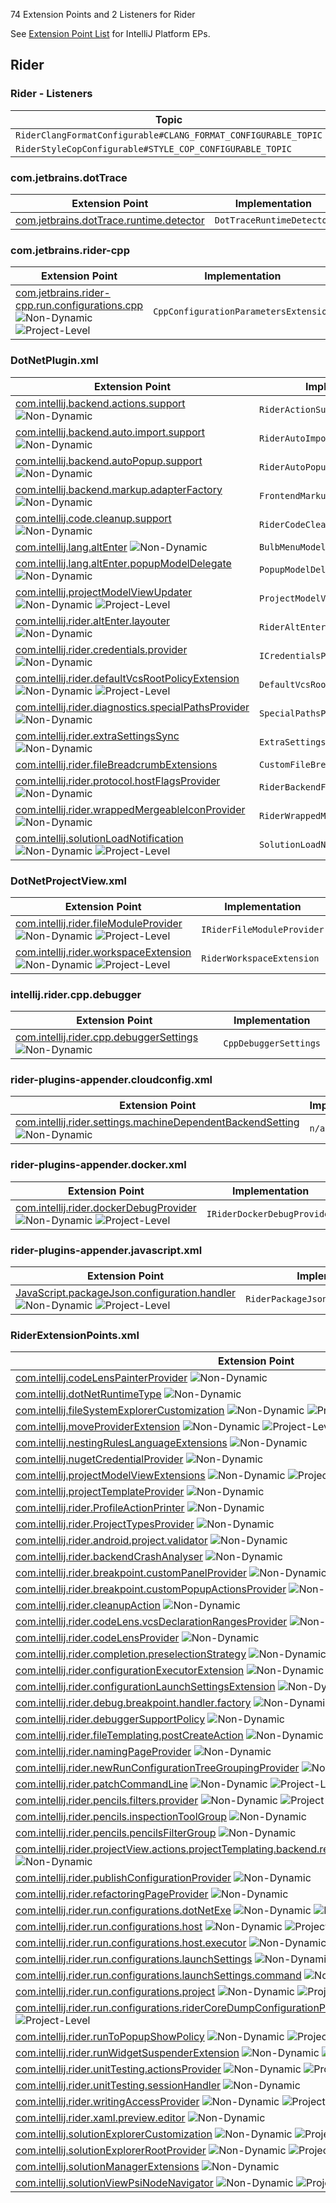 [//]: # (title: Rider Extension Point List)

<!-- Copyright 2000-2022 JetBrains s.r.o. and other contributors. Use of this source code is governed by the Apache 2.0 license that can be found in the LICENSE file. -->

74 Extension Points and 2 Listeners for Rider

See [Extension Point List](extension_point_list.md) for IntelliJ Platform EPs.

<include src="extension_point_list.md" include-id="ep_list_legend"></include>

## Rider

### Rider - Listeners

| Topic                                                          | Listener                                                                                                                             |
|----------------------------------------------------------------|--------------------------------------------------------------------------------------------------------------------------------------|
| `RiderClangFormatConfigurable#CLANG_FORMAT_CONFIGURABLE_TOPIC` | [`EditorOptionsListener`](upsource:///platform/platform-impl/src/com/intellij/application/options/editor/EditorOptionsListener.java) |
| `RiderStyleCopConfigurable#STYLE_COP_CONFIGURABLE_TOPIC`       | [`EditorOptionsListener`](upsource:///platform/platform-impl/src/com/intellij/application/options/editor/EditorOptionsListener.java) |

### com.jetbrains.dotTrace

| Extension Point                                                                                                 | Implementation            |
|-----------------------------------------------------------------------------------------------------------------|---------------------------|
| [com.jetbrains.dotTrace.runtime.detector](https://jb.gg/ipe?extensions=com.jetbrains.dotTrace.runtime.detector) | `DotTraceRuntimeDetector` |

### com.jetbrains.rider-cpp

| Extension Point                                                                                                                                                                           | Implementation                        |
|-------------------------------------------------------------------------------------------------------------------------------------------------------------------------------------------|---------------------------------------|
| [com.jetbrains.rider-cpp.run.configurations.cpp](https://jb.gg/ipe?extensions=com.jetbrains.rider-cpp.run.configurations.cpp) ![Non-Dynamic][non-dynamic] ![Project-Level][project-level] | `CppConfigurationParametersExtension` |

### DotNetPlugin.xml

| Extension Point                                                                                                                                                                               | Implementation                      |
|-----------------------------------------------------------------------------------------------------------------------------------------------------------------------------------------------|-------------------------------------|
| [com.intellij.backend.actions.support](https://jb.gg/ipe?extensions=com.intellij.backend.actions.support) ![Non-Dynamic][non-dynamic]                                                         | `RiderActionSupportPolicy`          |
| [com.intellij.backend.auto.import.support](https://jb.gg/ipe?extensions=com.intellij.backend.auto.import.support) ![Non-Dynamic][non-dynamic]                                                 | `RiderAutoImportSupportPolicy`      |
| [com.intellij.backend.autoPopup.support](https://jb.gg/ipe?extensions=com.intellij.backend.autoPopup.support) ![Non-Dynamic][non-dynamic]                                                     | `RiderAutoPopupSupportPolicy`       |
| [com.intellij.backend.markup.adapterFactory](https://jb.gg/ipe?extensions=com.intellij.backend.markup.adapterFactory) ![Non-Dynamic][non-dynamic]                                             | `FrontendMarkupAdapterFactory`      |
| [com.intellij.code.cleanup.support](https://jb.gg/ipe?extensions=com.intellij.code.cleanup.support) ![Non-Dynamic][non-dynamic]                                                               | `RiderCodeCleanupSupportPolicy`     |
| [com.intellij.lang.altEnter](https://jb.gg/ipe?extensions=com.intellij.lang.altEnter) ![Non-Dynamic][non-dynamic]                                                                             | `BulbMenuModelFactory`              |
| [com.intellij.lang.altEnter.popupModelDelegate](https://jb.gg/ipe?extensions=com.intellij.lang.altEnter.popupModelDelegate) ![Non-Dynamic][non-dynamic]                                       | `PopupModelDelegate`                |
| [com.intellij.projectModelViewUpdater](https://jb.gg/ipe?extensions=com.intellij.projectModelViewUpdater) ![Non-Dynamic][non-dynamic] ![Project-Level][project-level]                         | `ProjectModelViewUpdater`           |
| [com.intellij.rider.altEnter.layouter](https://jb.gg/ipe?extensions=com.intellij.rider.altEnter.layouter) ![Non-Dynamic][non-dynamic]                                                         | `RiderAltEnterLayouter`             |
| [com.intellij.rider.credentials.provider](https://jb.gg/ipe?extensions=com.intellij.rider.credentials.provider) ![Non-Dynamic][non-dynamic]                                                   | `ICredentialsProvider`              |
| [com.intellij.rider.defaultVcsRootPolicyExtension](https://jb.gg/ipe?extensions=com.intellij.rider.defaultVcsRootPolicyExtension) ![Non-Dynamic][non-dynamic] ![Project-Level][project-level] | `DefaultVcsRootPolicyExtension`     |
| [com.intellij.rider.diagnostics.specialPathsProvider](https://jb.gg/ipe?extensions=com.intellij.rider.diagnostics.specialPathsProvider) ![Non-Dynamic][non-dynamic]                           | `SpecialPathsProvider`              |
| [com.intellij.rider.extraSettingsSync](https://jb.gg/ipe?extensions=com.intellij.rider.extraSettingsSync) ![Non-Dynamic][non-dynamic]                                                         | `ExtraSettingsSync`                 |
| [com.intellij.rider.fileBreadcrumbExtensions](https://jb.gg/ipe?extensions=com.intellij.rider.fileBreadcrumbExtensions)                                                                       | `CustomFileBreadcrumbExtensions`    |
| [com.intellij.rider.protocol.hostFlagsProvider](https://jb.gg/ipe?extensions=com.intellij.rider.protocol.hostFlagsProvider) ![Non-Dynamic][non-dynamic]                                       | `RiderBackendFlagsProvider`         |
| [com.intellij.rider.wrappedMergeableIconProvider](https://jb.gg/ipe?extensions=com.intellij.rider.wrappedMergeableIconProvider) ![Non-Dynamic][non-dynamic]                                   | `RiderWrappedMergeableIconProvider` |
| [com.intellij.solutionLoadNotification](https://jb.gg/ipe?extensions=com.intellij.solutionLoadNotification) ![Non-Dynamic][non-dynamic] ![Project-Level][project-level]                       | `SolutionLoadNotification`          |

### DotNetProjectView.xml

| Extension Point                                                                                                                                                         | Implementation             |
|-------------------------------------------------------------------------------------------------------------------------------------------------------------------------|----------------------------|
| [com.intellij.rider.fileModuleProvider](https://jb.gg/ipe?extensions=com.intellij.rider.fileModuleProvider) ![Non-Dynamic][non-dynamic] ![Project-Level][project-level] | `IRiderFileModuleProvider` |
| [com.intellij.rider.workspaceExtension](https://jb.gg/ipe?extensions=com.intellij.rider.workspaceExtension) ![Non-Dynamic][non-dynamic] ![Project-Level][project-level] | `RiderWorkspaceExtension`  |

### intellij.rider.cpp.debugger

| Extension Point                                                                                                                             | Implementation        |
|---------------------------------------------------------------------------------------------------------------------------------------------|-----------------------|
| [com.intellij.rider.cpp.debuggerSettings](https://jb.gg/ipe?extensions=com.intellij.rider.cpp.debuggerSettings) ![Non-Dynamic][non-dynamic] | `CppDebuggerSettings` |

### rider-plugins-appender.cloudconfig.xml

| Extension Point                                                                                                                                                                   | Implementation |
|-----------------------------------------------------------------------------------------------------------------------------------------------------------------------------------|----------------|
| [com.intellij.rider.settings.machineDependentBackendSetting](https://jb.gg/ipe?extensions=com.intellij.rider.settings.machineDependentBackendSetting) ![Non-Dynamic][non-dynamic] | `n/a`          |

### rider-plugins-appender.docker.xml

| Extension Point                                                                                                                                                           | Implementation              |
|---------------------------------------------------------------------------------------------------------------------------------------------------------------------------|-----------------------------|
| [com.intellij.rider.dockerDebugProvider](https://jb.gg/ipe?extensions=com.intellij.rider.dockerDebugProvider) ![Non-Dynamic][non-dynamic] ![Project-Level][project-level] | `IRiderDockerDebugProvider` |

### rider-plugins-appender.javascript.xml

| Extension Point                                                                                                                                                                       | Implementation                        |
|---------------------------------------------------------------------------------------------------------------------------------------------------------------------------------------|---------------------------------------|
| [JavaScript.packageJson.configuration.handler](https://jb.gg/ipe?extensions=JavaScript.packageJson.configuration.handler) ![Non-Dynamic][non-dynamic] ![Project-Level][project-level] | `RiderPackageJsonConfiguratorHandler` |

### RiderExtensionPoints.xml

| Extension Point                                                                                                                                                                                                                                                     | Implementation                                 |
|---------------------------------------------------------------------------------------------------------------------------------------------------------------------------------------------------------------------------------------------------------------------|------------------------------------------------|
| [com.intellij.codeLensPainterProvider](https://jb.gg/ipe?extensions=com.intellij.codeLensPainterProvider) ![Non-Dynamic][non-dynamic]                                                                                                                               | `ICodeLensEntryBasePainter`                    |
| [com.intellij.dotNetRuntimeType](https://jb.gg/ipe?extensions=com.intellij.dotNetRuntimeType) ![Non-Dynamic][non-dynamic]                                                                                                                                           | `DotNetRuntimeType`                            |
| [com.intellij.fileSystemExplorerCustomization](https://jb.gg/ipe?extensions=com.intellij.fileSystemExplorerCustomization) ![Non-Dynamic][non-dynamic] ![Project-Level][project-level]                                                                               | `FileSystemExplorerCustomization`              |
| [com.intellij.moveProviderExtension](https://jb.gg/ipe?extensions=com.intellij.moveProviderExtension) ![Non-Dynamic][non-dynamic] ![Project-Level][project-level]                                                                                                   | `MoveProviderExtension`                        |
| [com.intellij.nestingRulesLanguageExtensions](https://jb.gg/ipe?extensions=com.intellij.nestingRulesLanguageExtensions) ![Non-Dynamic][non-dynamic]                                                                                                                 | `RiderNestingRulesLanguageExtensions`          |
| [com.intellij.nugetCredentialProvider](https://jb.gg/ipe?extensions=com.intellij.nugetCredentialProvider) ![Non-Dynamic][non-dynamic]                                                                                                                               | `NuGetCredentialProvider`                      |
| [com.intellij.projectModelViewExtensions](https://jb.gg/ipe?extensions=com.intellij.projectModelViewExtensions) ![Non-Dynamic][non-dynamic] ![Project-Level][project-level]                                                                                         | `ProjectModelViewExtensions`                   |
| [com.intellij.projectTemplateProvider](https://jb.gg/ipe?extensions=com.intellij.projectTemplateProvider) ![Non-Dynamic][non-dynamic]                                                                                                                               | `RiderProjectTemplateProvider`                 |
| [com.intellij.rider.ProfileActionPrinter](https://jb.gg/ipe?extensions=com.intellij.rider.ProfileActionPrinter) ![Non-Dynamic][non-dynamic]                                                                                                                         | `ProfileActionPrinter`                         |
| [com.intellij.rider.ProjectTypesProvider](https://jb.gg/ipe?extensions=com.intellij.rider.ProjectTypesProvider) ![Non-Dynamic][non-dynamic]                                                                                                                         | `RiderProjectTypesProvider`                    |
| [com.intellij.rider.android.project.validator](https://jb.gg/ipe?extensions=com.intellij.rider.android.project.validator) ![Non-Dynamic][non-dynamic]                                                                                                               | `ICustomAndroidProjectValidator`               |
| [com.intellij.rider.backendCrashAnalyser](https://jb.gg/ipe?extensions=com.intellij.rider.backendCrashAnalyser) ![Non-Dynamic][non-dynamic]                                                                                                                         | `BackendCrashAnalyzer`                         |
| [com.intellij.rider.breakpoint.customPanelProvider](https://jb.gg/ipe?extensions=com.intellij.rider.breakpoint.customPanelProvider) ![Non-Dynamic][non-dynamic]                                                                                                     | `IDotNetLineBreakpointCustomPanelsProvider`    |
| [com.intellij.rider.breakpoint.customPopupActionsProvider](https://jb.gg/ipe?extensions=com.intellij.rider.breakpoint.customPopupActionsProvider) ![Non-Dynamic][non-dynamic]                                                                                       | `IDotNetLineBreakpointPopupActionsProvider`    |
| [com.intellij.rider.cleanupAction](https://jb.gg/ipe?extensions=com.intellij.rider.cleanupAction) ![Non-Dynamic][non-dynamic]                                                                                                                                       | `CleanupAction`                                |
| [com.intellij.rider.codeLens.vcsDeclarationRangesProvider](https://jb.gg/ipe?extensions=com.intellij.rider.codeLens.vcsDeclarationRangesProvider) ![Non-Dynamic][non-dynamic]                                                                                       | `VcsDeclarationRangesProvider`                 |
| [com.intellij.rider.codeLensProvider](https://jb.gg/ipe?extensions=com.intellij.rider.codeLensProvider) ![Non-Dynamic][non-dynamic]                                                                                                                                 | `CodeLensProvider`                             |
| [com.intellij.rider.completion.preselectionStrategy](https://jb.gg/ipe?extensions=com.intellij.rider.completion.preselectionStrategy) ![Non-Dynamic][non-dynamic]                                                                                                   | `RiderFrontendLanguagesPreselectionStrategy`   |
| [com.intellij.rider.configurationExecutorExtension](https://jb.gg/ipe?extensions=com.intellij.rider.configurationExecutorExtension) ![Non-Dynamic][non-dynamic] ![Project-Level][project-level]                                                                     | `RiderConfigurationExecutorExtension`          |
| [com.intellij.rider.configurationLaunchSettingsExtension](https://jb.gg/ipe?extensions=com.intellij.rider.configurationLaunchSettingsExtension) ![Non-Dynamic][non-dynamic] ![Project-Level][project-level]                                                         | `RiderConfigurationLaunchSettingsExtension`    |
| [com.intellij.rider.debug.breakpoint.handler.factory](https://jb.gg/ipe?extensions=com.intellij.rider.debug.breakpoint.handler.factory) ![Non-Dynamic][non-dynamic]                                                                                                 | `IDotNetSupportedBreakpointHandlerFactory`     |
| [com.intellij.rider.debuggerSupportPolicy](https://jb.gg/ipe?extensions=com.intellij.rider.debuggerSupportPolicy) ![Non-Dynamic][non-dynamic]                                                                                                                       | `RiderDebuggerSupportPolicy`                   |
| [com.intellij.rider.fileTemplating.postCreateAction](https://jb.gg/ipe?extensions=com.intellij.rider.fileTemplating.postCreateAction) ![Non-Dynamic][non-dynamic] ![Project-Level][project-level]                                                                   | `RiderNewFileFromTemplateExtension`            |
| [com.intellij.rider.namingPageProvider](https://jb.gg/ipe?extensions=com.intellij.rider.namingPageProvider) ![Non-Dynamic][non-dynamic]                                                                                                                             | `NamingPageProvider`                           |
| [com.intellij.rider.newRunConfigurationTreeGroupingProvider](https://jb.gg/ipe?extensions=com.intellij.rider.newRunConfigurationTreeGroupingProvider) ![Non-Dynamic][non-dynamic]                                                                                   | `RiderNewRunConfigurationTreeGroupingProvider` |
| [com.intellij.rider.patchCommandLine](https://jb.gg/ipe?extensions=com.intellij.rider.patchCommandLine) ![Non-Dynamic][non-dynamic] ![Project-Level][project-level]                                                                                                 | `PatchCommandLineExtension`                    |
| [com.intellij.rider.pencils.filters.provider](https://jb.gg/ipe?extensions=com.intellij.rider.pencils.filters.provider) ![Non-Dynamic][non-dynamic] ![Project-Level][project-level]                                                                                 | `PencilsFiltersProvider`                       |
| [com.intellij.rider.pencils.inspectionToolGroup](https://jb.gg/ipe?extensions=com.intellij.rider.pencils.inspectionToolGroup) ![Non-Dynamic][non-dynamic]                                                                                                           | `n/a`                                          |
| [com.intellij.rider.pencils.pencilsFilterGroup](https://jb.gg/ipe?extensions=com.intellij.rider.pencils.pencilsFilterGroup) ![Non-Dynamic][non-dynamic]                                                                                                             | `n/a`                                          |
| [com.intellij.rider.projectView.actions.projectTemplating.backend.reSharperProjectTemplateCustomizer](https://jb.gg/ipe?extensions=com.intellij.rider.projectView.actions.projectTemplating.backend.reSharperProjectTemplateCustomizer) ![Non-Dynamic][non-dynamic] | `ReSharperProjectTemplateCustomizer`           |
| [com.intellij.rider.publishConfigurationProvider](https://jb.gg/ipe?extensions=com.intellij.rider.publishConfigurationProvider) ![Non-Dynamic][non-dynamic]                                                                                                         | `RiderContextPublishProvider`                  |
| [com.intellij.rider.refactoringPageProvider](https://jb.gg/ipe?extensions=com.intellij.rider.refactoringPageProvider) ![Non-Dynamic][non-dynamic]                                                                                                                   | `RefactoringPageProvider`                      |
| [com.intellij.rider.run.configurations.dotNetExe](https://jb.gg/ipe?extensions=com.intellij.rider.run.configurations.dotNetExe) ![Non-Dynamic][non-dynamic] ![Project-Level][project-level]                                                                         | `DotNetExeConfigurationExtension`              |
| [com.intellij.rider.run.configurations.host](https://jb.gg/ipe?extensions=com.intellij.rider.run.configurations.host) ![Non-Dynamic][non-dynamic] ![Project-Level][project-level]                                                                                   | `RunConfigurationHostExtensions`               |
| [com.intellij.rider.run.configurations.host.executor](https://jb.gg/ipe?extensions=com.intellij.rider.run.configurations.host.executor) ![Non-Dynamic][non-dynamic] ![Project-Level][project-level]                                                                 | `RunConfigurationHostExecutorExtensions`       |
| [com.intellij.rider.run.configurations.launchSettings](https://jb.gg/ipe?extensions=com.intellij.rider.run.configurations.launchSettings) ![Non-Dynamic][non-dynamic] ![Project-Level][project-level]                                                               | `LaunchSettingsConfigurationExtension`         |
| [com.intellij.rider.run.configurations.launchSettings.command](https://jb.gg/ipe?extensions=com.intellij.rider.run.configurations.launchSettings.command) ![Non-Dynamic][non-dynamic] ![Project-Level][project-level]                                               | `LaunchSettingsCommandExtension`               |
| [com.intellij.rider.run.configurations.project](https://jb.gg/ipe?extensions=com.intellij.rider.run.configurations.project) ![Non-Dynamic][non-dynamic] ![Project-Level][project-level]                                                                             | `DotNetProjectConfigurationExtension`          |
| [com.intellij.rider.run.configurations.riderCoreDumpConfigurationProvider](https://jb.gg/ipe?extensions=com.intellij.rider.run.configurations.riderCoreDumpConfigurationProvider) ![Non-Dynamic][non-dynamic] ![Project-Level][project-level]                       | `RiderCoreDumpConfigurationProvider`           |
| [com.intellij.rider.runToPopupShowPolicy](https://jb.gg/ipe?extensions=com.intellij.rider.runToPopupShowPolicy) ![Non-Dynamic][non-dynamic] ![Project-Level][project-level]                                                                                         | `RiderRunToPopupShowPolicy`                    |
| [com.intellij.rider.runWidgetSuspenderExtension](https://jb.gg/ipe?extensions=com.intellij.rider.runWidgetSuspenderExtension) ![Non-Dynamic][non-dynamic] ![Project-Level][project-level]                                                                           | `RunWidgetSuspenderExtension`                  |
| [com.intellij.rider.unitTesting.actionsProvider](https://jb.gg/ipe?extensions=com.intellij.rider.unitTesting.actionsProvider) ![Non-Dynamic][non-dynamic] ![Project-Level][project-level]                                                                           | `RiderUnitTestActionsProvider`                 |
| [com.intellij.rider.unitTesting.sessionHandler](https://jb.gg/ipe?extensions=com.intellij.rider.unitTesting.sessionHandler) ![Non-Dynamic][non-dynamic]                                                                                                             | `IRiderUnitTestDebuggerSessionsHandler`        |
| [com.intellij.rider.writingAccessProvider](https://jb.gg/ipe?extensions=com.intellij.rider.writingAccessProvider) ![Non-Dynamic][non-dynamic] ![Project-Level][project-level]                                                                                       | `RiderDebugWritingAccessProvider`              |
| [com.intellij.rider.xaml.preview.editor](https://jb.gg/ipe?extensions=com.intellij.rider.xaml.preview.editor) ![Non-Dynamic][non-dynamic]                                                                                                                           | `XamlPreviewEditorExtension`                   |
| [com.intellij.solutionExplorerCustomization](https://jb.gg/ipe?extensions=com.intellij.solutionExplorerCustomization) ![Non-Dynamic][non-dynamic] ![Project-Level][project-level]                                                                                   | `SolutionExplorerCustomization`                |
| [com.intellij.solutionExplorerRootProvider](https://jb.gg/ipe?extensions=com.intellij.solutionExplorerRootProvider) ![Non-Dynamic][non-dynamic] ![Project-Level][project-level]                                                                                     | `SolutionExplorerRootProvider`                 |
| [com.intellij.solutionManagerExtensions](https://jb.gg/ipe?extensions=com.intellij.solutionManagerExtensions) ![Non-Dynamic][non-dynamic]                                                                                                                           | `SolutionManagerExtensions`                    |
| [com.intellij.solutionViewPsiNodeNavigator](https://jb.gg/ipe?extensions=com.intellij.solutionViewPsiNodeNavigator) ![Non-Dynamic][non-dynamic] ![Project-Level][project-level]                                                                                     | `SolutionViewPsiNodeNavigator`                 |

[experimental]: https://img.shields.io/badge/-Experimental_API-red?style=flat-square
[internal]: https://img.shields.io/badge/-Internal_API-darkred?style=flat-square
[project-level]: https://img.shields.io/badge/-Project--Level-blue?style=flat-square
[non-dynamic]: https://img.shields.io/badge/-Non--Dynamic-orange?style=flat-square
[deprecated]: https://img.shields.io/badge/-Deprecated-lightgrey?style=flat-square
